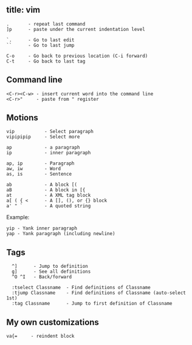 title: vim
----

    .       - repeat last command
    ]p      - paste under the current indentation level

    `.      - Go to last edit
    ``      - Go to last jump

    C-o     - Go back to previous location (C-i forward)
    C-t     - Go back to last tag

Command line
------------

    <C-r><C-w> - insert current word into the command line
    <C-r>"     - paste from " register

Motions
-------

    vip           - Select paragraph
    vipipipip     - Select more

    ap            - a paragraph
    ip            - inner paragraph

    ap, ip        - Paragraph
    aw, iw        - Word
    as, is        - Sentence

    ab            - A block [(
    aB            - A block in [{
    at            - A XML tag block
    a[ ( { <      - A [], (), or {} block
    a' " `        - A quoted string

Example:

    yip - Yank inner paragraph
    yap - Yank paragraph (including newline)

Tags
----

      ^]      - Jump to definition
      g]      - See all definitions
      ^O ^I   - Back/forward

      :tselect Classname  - Find definitions of Classname
      :tjump Classname    - Find definitions of Classname (auto-select 1st)
      :tag Classname      - Jump to first definition of Classname

## My own customizations

    va{=     - reindent block
